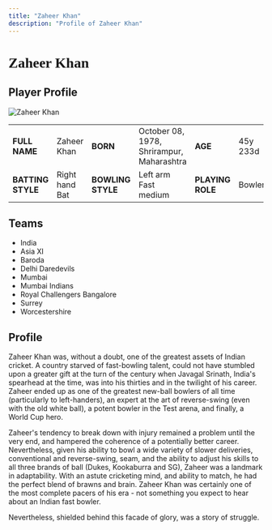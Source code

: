 ```yaml
---
title: "Zaheer Khan"
description: "Profile of Zaheer Khan"
---
```


# <span style="font-family: 'Playfair Display', serif;">Zaheer Khan</span>

## Player Profile

![Zaheer Khan](/images/zk.jpg)

<table>
  <tr>
    <td><strong>FULL NAME</strong></td>
    <td>Zaheer Khan</td>
    <td><strong>BORN</strong></td>
    <td>October 08, 1978, Shrirampur, Maharashtra</td>
    <td><strong>AGE</strong></td>
    <td>45y 233d</td>
  </tr>
  <tr>
    <td><strong>BATTING STYLE</strong></td>
    <td>Right hand Bat</td>
    <td><strong>BOWLING STYLE</strong></td>
    <td>Left arm Fast medium</td>
    <td><strong>PLAYING ROLE</strong></td>
    <td>Bowler</td>
  </tr>
</table>

## Teams

- India
- Asia XI
- Baroda
- Delhi Daredevils
- Mumbai
- Mumbai Indians
- Royal Challengers Bangalore
- Surrey
- Worcestershire

## Profile

Zaheer Khan was, without a doubt, one of the greatest assets of Indian cricket. A country starved of fast-bowling talent, could not have stumbled upon a greater gift at the turn of the century when Javagal Srinath, India's spearhead at the time, was into his thirties and in the twilight of his career. Zaheer ended up as one of the greatest new-ball bowlers of all time (particularly to left-handers), an expert at the art of reverse-swing (even with the old white ball), a potent bowler in the Test arena, and finally, a World Cup hero.

Zaheer's tendency to break down with injury remained a problem until the very end, and hampered the coherence of a potentially better career. Nevertheless, given his ability to bowl a wide variety of slower deliveries, conventional and reverse-swing, seam, and the ability to adjust his skills to all three brands of ball (Dukes, Kookaburra and SG), Zaheer was a landmark in adaptability. With an astute cricketing mind, and ability to match, he had the perfect blend of brawns and brain. Zaheer Khan was certainly one of the most complete pacers of his era - not something you expect to hear about an Indian fast bowler.

Nevertheless, shielded behind this facade of glory, was a story of struggle.